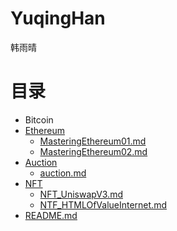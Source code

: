 # YuqingHan
韩雨晴

# 目录

- Bitcoin
- [Ethereum](Ethereum)
  - [MasteringEthereum01.md](Ethereum/MasteringEthereum01.md)
  - [MasteringEthereum02.md](Ethereum/MasteringEthereum02.md)
- [Auction](Auction)
    - [auction.md](Auction/Auction.md)
- [NFT](NFT)
  - [NFT_UniswapV3.md](NFT/NFT_UniswapV3.md)
  - [NTF_HTMLOfValueInternet.md](NFT/NTF_HTMLOfValueInternet.md)
- [README.md](README.md)